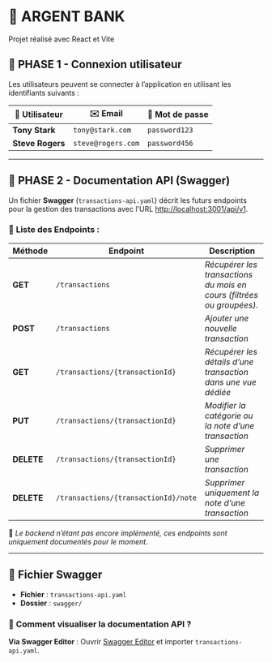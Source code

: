 # 🏦 ARGENT BANK

Projet réalisé avec React et Vite

## 🔑 PHASE 1 - Connexion utilisateur

Les utilisateurs peuvent se connecter à l’application en utilisant les identifiants suivants :

|  👤 Utilisateur     |     ✉️ Email       |    🔑 Mot de passe |
|---------------------|---------------------|---------------------|
| **Tony Stark**      | `tony@stark.com`    | `password123`       |
| **Steve Rogers**    | `steve@rogers.com`  | `password456`       |

---

## 📑 PHASE 2 - Documentation API (Swagger)

Un fichier **Swagger** (`transactions-api.yaml`) décrit les futurs endpoints pour la gestion des transactions avec l'URL <http://localhost:3001/api/v1>.

### 🚀 **Liste des Endpoints :**

| Méthode | Endpoint        | Description                                                              |
|---------|-----------------|--------------------------------------------------------------------------|
| **GET** | `/transactions` | *Récupérer les transactions du mois en cours (filtrées ou groupées).*      |
| **POST**| `/transactions` | *Ajouter une nouvelle transaction*                                       |
| **GET** | `/transactions/{transactionId}` | *Récupérer les détails d’une transaction dans une vue dédiée*                |
| **PUT** | `/transactions/{transactionId}` | *Modifier la catégorie ou la note d’une transaction*     |
| **DELETE**| `/transactions/{transactionId}` | *Supprimer une transaction*                            |
| **DELETE**| `/transactions/{transactionId}/note` | *Supprimer uniquement la note d’une transaction*  |

📌 *Le backend n’étant pas encore implémenté, ces endpoints sont uniquement documentés pour le moment.*

---

## 📂 **Fichier Swagger**

- **Fichier** : `transactions-api.yaml`
- **Dossier** : `swagger/`

### 📌 **Comment visualiser la documentation API ?**

**Via Swagger Editor** : Ouvrir [Swagger Editor](https://editor.swagger.io/) et importer `transactions-api.yaml`.
